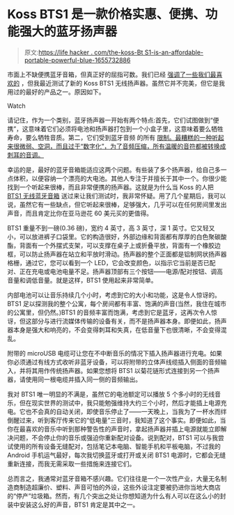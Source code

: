 # Koss BTS1 是一款价格实惠、便携、功能强大的蓝牙扬声器

> 原文:[https://life hacker . com/the-koss-Bt S1-is-an-affordable-portable-powerful-blue-1655732886](https://lifehacker.com/the-koss-bts1-is-an-affordable-portable-powerful-blue-1655732886)

市面上不缺便携蓝牙音箱，但真正好的屈指可数。我们已经 [强调了一些我们最喜欢的](https://lifehacker.com/five-best-bluetooth-speakers-1265389497) ，但我最近测试了新的 Koss BTS1 无线扬声器。虽然它并不完美，但它是我用过的最好的产品之一。原因如下。

Watch

请记住，作为一个类别，蓝牙扬声器一开始有两个特点:首先，它们试图做到“便携”，这意味着它们必须将电池和扬声器打包到一个小盒子里，这意味着要么牺牲寿命，要么牺牲音质。第二，它们受到蓝牙音频 的所有 [限制。最糟糕的一种听起来很微弱、空洞，而且过于“数字化”，为了音频压缩，所有温暖的音符都被转换成刺耳的音调。](https://lifehacker.com/does-bluetooth-audio-still-suck-1505063323)

幸运的是，最好的蓝牙音箱能适应这两个问题。有些装了多个扬声器，给自己多一点体积，以便容纳一个漂亮的大电池。其他人专注于并擅长于其中一个。你很少能找到一个听起来很棒，而且非常便携的扬声器。这就是为什么当 Koss 的人把 [BTS1 无线蓝牙音箱](http://www.koss.com/en/products/headphones/all/BTS1__BTS1) 送过来让我们测试时，我非常怀疑。用了几个星期后，我可以说，虽然它有一些缺点，但它听起来很棒，足够强大，几乎可以在任何房间里发出声音，而且肯定比你在亚马逊花 60 美元买的更值得。

BTS1 重量不到一磅(0.36 磅)，宽约 4 英寸，高 3 英寸，深 1 英寸。它又轻又小，可以放进裤子口袋里。它的构造很好，外部边缘和背面都有厚厚的白色聚碳酸酯，背面有一个外摆式支架，可以支撑在桌子上或折叠平放，背面有一个橡胶边框，可以防止扬声器在站立和平放时滑动。扬声器的整个正面都是铝制网状扬声器格栅，通过它，您可以看到一个 LED，它会改变颜色，以指示它当前是否已配对、正在充电或电池电量不足。扬声器顶部有三个按钮——电源/配对按钮、调高音量和调低音量。就是这样，BTS1 使用起来非常简单。

内部电池可以让音乐持续几个小时，考虑到它的大小和功能，这是令人惊讶的。BTS1 足以探测我的整个公寓，每个房间都有丰富、饱满的声音(当然，我住在城市的公寓里，但仍然。)BTS1 的音频丰富而饱满，考虑到它是蓝牙，这再次令人惊讶，但这部分与进行流媒体传输的设备有关，而不是扬声器本身。即便如此，扬声器本身是强大和响亮的，不会变得刺耳和失真，在低音量下也很清晰，不会变得混乱。

附带的 microUSB 电缆可让您在不中断音乐的情况下插入扬声器进行充电。如果你必须通过有线方式收听非蓝牙设备，可以将附带的立体声线缆插入侧面的音频输入，并将其用作传统扬声器。如果您想将 BTS1 以菊花链形式连接到另一个扬声器，请使用同一根电缆并插入同一侧的音频输出。

我对 BTS1 唯一明显的不满是，虽然它的电池额定可以播放 5 个多小时的无线音乐，但在现实世界的测试中，我只能勉强维持大约三个小时，然后才能插上电源充电。它也不会真的自动关闭，即使音乐停止了——一天晚上，当我为了一杯水而绊倒醒过来，听到客厅传来它的“低电量”三音时，我知道了这个事实。即便如此，当你在最喜欢的音乐中听到那种警告性的声音时，拿起扬声器并插上电源就能立即解决问题，不会停止你的音乐或强迫你重新配对设备。说到配对，BTS1 可以与我尝试使用的所有设备无缝配对，包括笔记本电脑、智能手机和平板电脑，不过我的 Android 手机运气最好，每次我切换蓝牙或打开或关闭 BTS1 电源时，它都会无缝重新连接，而我无需采取一些措施来连接它们。

总而言之，我通常对蓝牙音箱不感兴趣。它们往往是一个一次性产业，大量无名制造商制造超廉价、塑料、声音可怕的外设，这些外设注定要被扔进你当地大商店的“停产”垃圾箱。然而，有几个突出之处让你想知道为什么有人可以在这么小的封装中安装这么好的声音，BTS1 肯定是其中之一。
